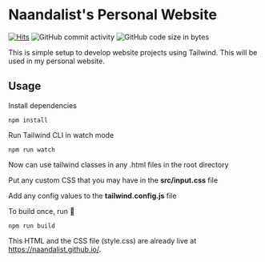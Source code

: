 # Naandalist's Personal Website 

[![Hits](https://hits.sh/github.com/Naandalist/hits.svg)](https://hits.sh/github.com/Naandalist/naandalist.github.io)
![GitHub commit activity](https://img.shields.io/github/commit-activity/m/Naandalist/naandalist.github.io)
![GitHub code size in bytes](https://img.shields.io/github/languages/code-size/Naandalist/naandalist.github.io)

This is simple setup to develop website projects using Tailwind. This will be used in my personal website.

## Usage

Install dependencies

```
npm install
```

Run Tailwind CLI in watch mode

```
npm run watch
```

Now can use tailwind classes in any .html files in the root directory

Put any custom CSS that you may have in the **src/input.css** file

Add any config values to the **tailwind.config.js** file

To build once, run 🚀

```
npm run build
```

This HTML and the CSS file (style.css) are already live at https://naandalist.github.io/.